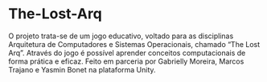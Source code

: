 # The-Lost-Arq
O projeto trata-se de um jogo educativo, voltado para as disciplinas Arquitetura de Computadores e Sistemas Operacionais, chamado “The Lost Arq”. Através do jogo é possível aprender conceitos computacionais de forma prática e eficaz. Feito em parceria por Gabrielly Moreira, Marcos Trajano e Yasmin Bonet na plataforma Unity.
